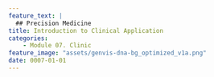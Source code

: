 ```yaml
---
feature_text: |
  ## Precision Medicine
title: Introduction to Clinical Application
categories:
    - Module 07. Clinic
feature_image: "assets/genvis-dna-bg_optimized_v1a.png"
date: 0007-01-01
---
```


